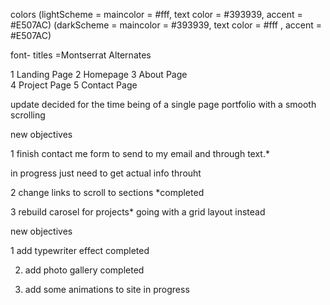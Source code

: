 
colors
(lightScheme = maincolor = #fff, text color = #393939, accent = #E507AC)
(darkScheme = maincolor = #393939, text color = #fff , accent = #E507AC)

font- titles =Montserrat Alternates

1 Landing Page 
2 Homepage
3 About Page    
4 Project Page
5 Contact Page

update
decided for the time being of a single page portfolio with a smooth scrolling

new objectives 


1 finish contact me form to send to my email and through text.*

 in progress just need to get actual info throuht

2 change links to scroll to sections *completed

3 rebuild carosel for projects* going with a grid layout instead

new objectives

1 add typewriter effect
completed

2. add photo gallery
completed

3. add some animations to site
in progress


